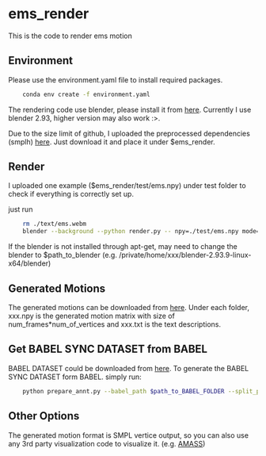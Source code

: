 # ems_render
This is the code to render ems motion

## Environment
Please use the environment.yaml file to install required packages.
```bash
    conda env create -f environment.yaml
```
The rendering code use blender, please install it from [here](https://www.blender.org/download/releases/2-93/). Currently I use blender 2.93, higher version may also work :>.

Due to the size limit of github, I uploaded the preprocessed dependencies (smplh) [here](https://drive.google.com/drive/folders/1fpmU28pFRo_QTPUeCvH8tnodfAVMoht8?usp=sharing). Just download it and place it under $ems_render.

## Render
I uploaded one example ($ems_render/test/ems.npy) under test folder to check if everything is correctly set up.

just run
```bash
    rm ./text/ems.webm
    blender --background --python render.py -- npy=./test/ems.npy mode=video
```
If the blender is not installed through apt-get, may need to change the blender to $path_to_blender (e.g. /private/home/xxx/blender-2.93.9-linux-x64/blender)

## Generated Motions
The generated motions can be downloaded from [here](https://drive.google.com/drive/folders/1DICLcoX7Qji-cm9SqbBsed4x_2X7j_hd?usp=sharing). Under each folder, xxx.npy is the generated motion matrix with size of num_frames*num_of_vertices and xxx.txt is the text descriptions.

## Get BABEL SYNC DATASET from BABEL
BABEL DATASET could be downloaded from [here](https://babel.is.tue.mpg.de/).
To generate the BABEL SYNC DATASET form BABEL. simply run:
```bash
    python prepare_annt.py --babel_path $path_to_BABEL_FOLDER --split_path $path_to_store_generated_splits --amass_path_ann $path_to_store_generated_new_dataset --amass_path $path_to_amass_dataset
```

## Other Options
The generated motion format is SMPL vertice output, so you can also use any 3rd party visualization code to visualize it. (e.g. [AMASS](https://github.com/nghorbani/amass/blob/master/notebooks/01-AMASS_Visualization.ipynb))
